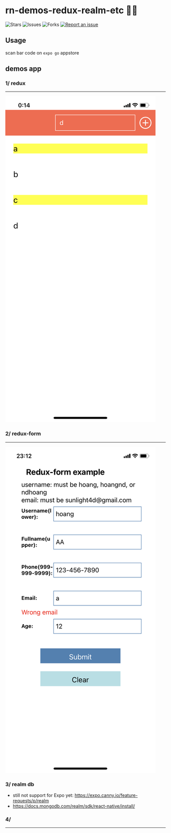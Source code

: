 # rn-demos-redux-realm-etc 🐢🦁

![Stars](https://img.shields.io/github/stars/tquangdo/rn-demos-redux-realm-etc?color=f05340)
![Issues](https://img.shields.io/github/issues/tquangdo/rn-demos-redux-realm-etc?color=f05340)
![Forks](https://img.shields.io/github/forks/tquangdo/rn-demos-redux-realm-etc?color=f05340)
[![Report an issue](https://img.shields.io/badge/Support-Issues-green)](https://github.com/tquangdo/rn-demos-redux-realm-etc/issues/new)

## Usage
scan bar code on `expo go` appstore

## demos app
### 1/ redux
************************
![redux](screenshots/redux.jpeg)

### 2/ redux-form
************************
![redux-form](screenshots/redux-form.jpeg)

### 3/ realm db
+ still not support for Expo yet: https://expo.canny.io/feature-requests/p/realm
+ https://docs.mongodb.com/realm/sdk/react-native/install/

### 4/ 
************************